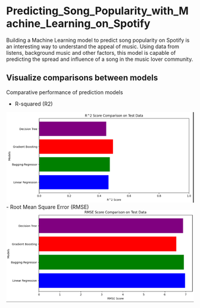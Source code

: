 # Predicting_Song_Popularity_with_Machine_Learning_on_Spotify
 Building a Machine Learning model to predict song popularity on Spotify is an interesting way to understand the appeal of music. Using data from listens, background music and other factors, this model is capable of predicting the spread and influence of a song in the music lover community.

## Visualize comparisons between models
 Comparative performance of prediction models
 - R-squared (R2)
<img src = "https://github.com/vodoihut/Predicting_Song_Popularity_with_Machine_Learning_on_Spotify/blob/main/pictures/r2.PNG"/>
- Root Mean Square Error (RMSE)
<img src = "https://github.com/vodoihut/Predicting_Song_Popularity_with_Machine_Learning_on_Spotify/blob/main/pictures/rmse.PNG"/>
